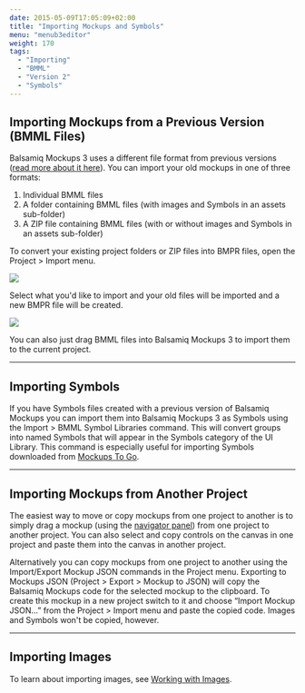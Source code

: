 ```yaml
---
date: 2015-05-09T17:05:09+02:00
title: "Importing Mockups and Symbols"
menu: "menub3editor"
weight: 170
tags:
  - "Importing"
  - "BMML"
  - "Version 2"
  - "Symbols"
---
```


## Importing Mockups from a Previous Version (BMML Files)

Balsamiq Mockups 3 uses a different file format from previous versions ([read more about it here](../intro/#projects)). You can import your old mockups in one of three formats:

1.  Individual BMML files
2.  A folder containing BMML files (with images and Symbols in an assets sub-folder)
3.  A ZIP file containing BMML files (with or without images and Symbols in an assets sub-folder)

To convert your existing project folders or ZIP files into BMPR files, open the Project > Import menu.

![](//media.balsamiq.com/img/support/docs/m4d/b3/import.png)

Select what you'd like to import and your old files will be imported and a new BMPR file will be created.

![](//media.balsamiq.com/img/support/docs/m4d/b3/import2.png)

You can also just drag BMML files into Balsamiq Mockups 3 to import them to the current project.

* * *

## Importing Symbols

If you have Symbols files created with a previous version of Balsamiq Mockups you can import them into Balsamiq Mockups 3 as Symbols using the Import > BMML Symbol Libraries command. This will convert groups into named Symbols that will appear in the Symbols category of the UI Library. This command is especially useful for importing Symbols downloaded from [Mockups To Go](https://support.balsamiq.com/resources/mockupstogo/).

* * *

## Importing Mockups from Another Project

The easiest way to move or copy mockups from one project to another is to simply drag a mockup (using the [navigator panel](../overview/#the-navigator-panel)) from one project to another project. You can also select and copy controls on the canvas in one project and paste them into the canvas in another project.

Alternatively you can copy mockups from one project to another using the Import/Export Mockup JSON commands in the Project menu. Exporting to Mockups JSON (Project > Export > Mockup to JSON) will copy the Balsamiq Mockups code for the selected mockup to the clipboard. To create this mockup in a new project switch to it and choose “Import Mockup JSON…” from the Project > Import menu and paste the copied code. Images and Symbols won't be copied, however.

* * *

## Importing Images

To learn about importing images, see [Working with Images](../images/).
